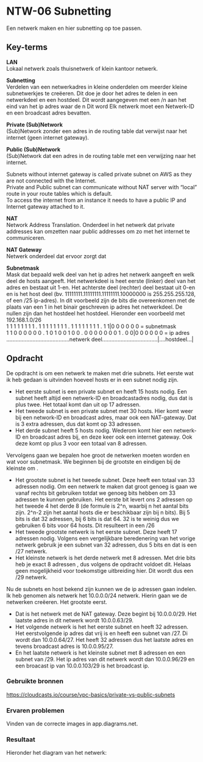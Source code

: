 # NTW-06 Subnetting  

Een netwerk maken en hier subnetting op toe passen.

## Key-terms
**LAN**  
Lokaal netwerk zoals thuisnetwerk of klein kantoor netwerk.

**Subnetting**  
Verdelen van een netwerkadres in kleine onderdelen om meerder kleine subnetwerkjes te creëeren. Dit doe je door het adres te delen in een netwerkdeel en een hostdeel. Dit wordt aangegeven met een /n aan het eind van het ip adres waar de n  Dit word Elk netwerk moet een Netwerk-ID en een broadcast adres bevatten. 

**Private (Sub)Network**  
(Sub)Network zonder een adres in de routing table dat verwijst naar het internet (geen internet gateway).

**Public (Sub)Network**  
(Sub)Network dat een adres in de routing table met een verwijzing naar het internet.

Subnets without internet gateway is called private subnet on AWS as they are not connected with the Internet.  
Private and Public subnet can communicate without NAT server with “local” route in your route tables which is default.  
To access the internet from an instance it needs to have a public IP and Internet gateway attached to it.

**NAT**  
Network Address Translation. Onderdeel in het netwerk dat private addresses kan omzetten naar public addresses om zo met het internet te communiceren.  

**NAT Gateway**  
Netwerk onderdeel dat ervoor zorgt dat 

**Subnetmask**  
Mask dat bepaald welk deel van het ip adres het netwerk aangeeft en welk deel de hosts aangeeft. Het netwerkdeel is heet eerste (linker) deel van het adres en bestaat uit 1-en. Het achterste deel (rechter) deel bestaat uit 0-en en is het host deel (bv. 11111111.11111111.11111111.10000000 is 255.255.255.128, of een /25 ip-adres). 
In dit voorbeeld zijn de bits die overeenkomen met de plaats van een 1 in het binair geschreven ip adres het netwerkdeel. De nullen zijn dan het hostdeel het hostdeel. Hieronder een voorbeeld met 192.168.1.0/26  
1 1 1 1 1 1 1 1 . 1 1 1 1 1 1 1 1 . 1 1 1 1 1 1 1 1 . 1 1|0 0 0 0 0 0  = subnetmask  
1 1 0 0 0 0 0 0 . 1 0 1 0 0 1 0 0 . 0 0 0 0 0 0 0 1 . 0 0|0 0 0 0 0 0  = ip adres  
.........................................netwerk deel....................................|....hostdeel...|  


## Opdracht  
De opdracht is om een netwerk te maken met drie subnets. Het eerste wat ik heb gedaan is uitvinden hoeveel hosts er in een subnet nodig zijn.  
- Het eerste subnet is een private subnet en heeft 15 hosts nodig. Een subnet heeft altijd een netwerk-ID en broadcastadres nodig, dus dat is plus twee. Het totaal komt dan uit op 17 adressen.
- Het tweede subnet is een private subnet met 30 hosts. Hier komt weer bij een network-ID en broadcast adres, maar ook een NAT-gateway. Dat is 3 extra adressen, dus dat komt op 33 adressen.
- Het derde subnet heeft 5 hosts nodig. Wederom komt hier een netwerk-ID en broadcast adres bij, en deze keer ook een internet gateway. Ook deze komt op plus 3 voor een totaal van 8 adressen.

Vervolgens gaan we bepalen hoe groot de netwerken moeten worden en wat voor subnetmask. We beginnen bij de grootste en eindigen bij de kleinste om .
- Het grootste subnet is het tweede subnet. Deze heeft een totaal van 33 adressen nodig. Om een netwerk te maken dat groot genoeg is gaan we vanaf rechts bit gebruiken totdat we genoeg bits hebben om 33 adressen te kunnen gebruiken. Het eerste bit levert ons 2 adressen op het tweede 4 het derde 8 (de formule is 2^n, waarbij n het aantal bits zijn. 2^n-2 zijn het aantal hosts die er beschikbaar zijn bij n bits). Bij 5 bits is dat 32 adressen, bij 6 bits is dat 64. 32 is te weinig dus we gebruiken 6 bits voor 64 hosts. Dit resulteert in een /26
- Het tweede grootste netwerk is het eerste subnet. Deze heeft 17 adressen nodig. Volgens een vergelijkbare beredenering van het vorige netwerk gebruik je een subnet van 32 adressen, dus 5 bits en dat is een /27 netwerk.  
- Het kleinste netwerk is het derde netwerk met 8 adressen. Met drie bits heb je exact 8 adressen , dus volgens de opdracht voldoet dit. Helaas geen mogelijkheid voor toekomstige uitbreiding hier. Dit wordt dus een /29 netwerk.  

Nu de subnets en host bekend zijn kunnen we de ip adressen gaan indelen. Ik heb genomen als netwerk het 10.0.0.0/24 netwerk. Hierin gaan we de netwerken creëeren. 
Het grootste eerst. 
- Dat is het netwerk met de NAT gateway. Deze begint bij 10.0.0.0/29. Het laatste adres in dit netwerk wordt 10.0.0.63/29.
- Het volgende netwerk is het het eerste subnet en heeft 32 adressen. Het eerstvolgende ip adres dat vrij is en heeft een subnet van /27. Di wordt dan 10.0.0.64/27. Het heeft 32 adressen dus het laatste adres en tevens broadcast adres is 10.0.0.95/27.  
- En het laatste netwerk is het kleinste subnet met 8 adressen en een subnet van /29. Het ip adres van dit netwerk wordt dan 10.0.0.96/29 en een broacast ip van 10.0.0.103/29 is het broadcast ip.  


### Gebruikte bronnen
https://cloudcasts.io/course/vpc-basics/private-vs-public-subnets

### Ervaren problemen
Vinden van de correcte images in app.diagrams.net.  

### Resultaat
Hieronder het diagram van het netwerk:
